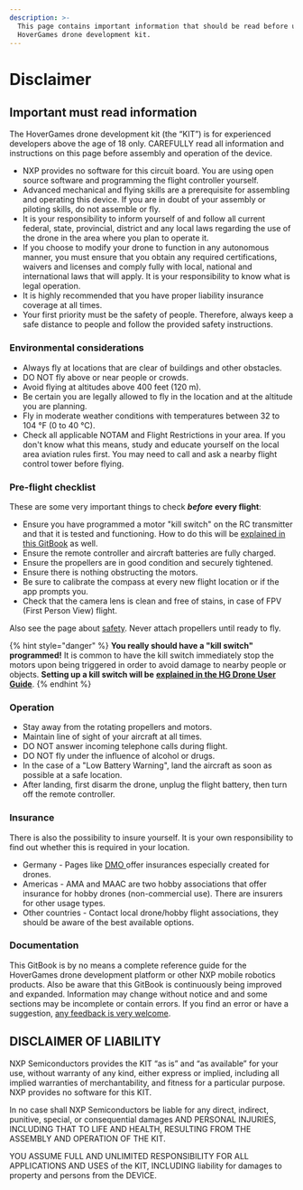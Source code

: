 ```yaml
---
description: >-
  This page contains important information that should be read before using your
  HoverGames drone development kit.
---
```


# Disclaimer

## Important must read information  <a id="important-must-read-information"></a>

The HoverGames drone development kit \(the “KIT”\) is for experienced developers above the age of 18 only. CAREFULLY read all information and instructions on this page before assembly and operation of the device.

* NXP provides no software for this circuit board. You are using open source software and programming the flight controller yourself.
* Advanced mechanical and flying skills are a prerequisite for assembling and operating this device. If you are in doubt of your assembly or piloting skills, do not assemble or fly.
* It is your responsibility to inform yourself of and follow all current federal, state, provincial, district and any local laws regarding the use of the drone in the area where you plan to operate it.
* If you choose to modify your drone to function in any autonomous manner, you must ensure that you obtain any required certifications, waivers and licenses and comply fully with local, national and international laws that will apply. It is your responsibility to know what is legal operation.
* It is highly recommended that you have proper liability insurance coverage at all times.
* Your first priority must be the safety of people. Therefore, always keep a safe distance to people and follow the provided safety instructions.

### Environmental considerations  <a id="environmental-considerations"></a>

* Always fly at locations that are clear of buildings and other obstacles.
* DO NOT fly above or near people or crowds.
* Avoid flying at altitudes above 400 feet \(120 m\).
* Be certain you are legally allowed to fly in the location and at the altitude you are planning.
* Fly in moderate weather conditions with temperatures between 32 to 104 °F \(0 to 40 °C\).
* Check all applicable NOTAM and Flight Restrictions in your area. If you don't know what this means, study and educate yourself on the local area aviation rules first. You may need to call and ask a nearby flight control tower before flying.

### Pre-flight checklist  <a id="pre-flight-checklist"></a>

These are some very important things to check _**before**_ **every flight**:

* Ensure you have programmed a motor "kill switch" on the RC transmitter and that it is tested and functioning. How to do this will be [explained in this GitBook](userguide/qgroundcontrol/radio-and-flight-modes.md#flight-modes) as well. 
* Ensure the remote controller and aircraft batteries are fully charged.
* Ensure the propellers are in good condition and securely tightened.
* Ensure there is nothing obstructing the motors.
* Be sure to calibrate the compass at every new flight location or if the app prompts you.
* Check that the camera lens is clean and free of stains, in case of FPV \(First Person View\) flight.

Also see the page about [safety](safety.md). Never attach propellers until ready to fly.

{% hint style="danger" %}
**You really should have a "kill switch" programmed!** It is common to have the kill switch immediately stop the motors upon being triggered in order to avoid damage to nearby people or objects. **Setting up a kill switch will be** [**explained in the HG Drone User Guide**](userguide/qgroundcontrol/radio-and-flight-modes.md#flight-modes).
{% endhint %}

### Operation  <a id="operation"></a>

* Stay away from the rotating propellers and motors.
* Maintain line of sight of your aircraft at all times.
* DO NOT answer incoming telephone calls during flight.
* DO NOT fly under the influence of alcohol or drugs.
* In the case of a "Low Battery Warning", land the aircraft as soon as possible at a safe location.
* After landing, first disarm the drone, unplug the flight battery, then turn off the remote controller.

### Insurance <a id="insurance"></a>

There is also the possibility to insure yourself. It is your own responsibility to find out whether this is required in your location.

* Germany - Pages like [DMO ](https://www.deutsche-modellsport-organisation.de/en/insurances/application.html)offer insurances especially created for drones.
* Americas - AMA and MAAC are two hobby associations that offer insurance for hobby drones \(non-commercial use\). There are insurers for other usage types.
* Other countries - Contact local drone/hobby flight associations, they should be aware of the best available options.

### Documentation

This GitBook is by no means a complete reference guide for the HoverGames drone development platform or other NXP mobile robotics products. Also be aware that this GitBook is continuously being improved and expanded. Information may change without notice and and some sections may be incomplete or contain errors. If you find an error or have a suggestion, [any feedback is very welcome](contact.md#contact-the-hovergames-team).

## DISCLAIMER OF LIABILITY  <a id="disclaimer-of-liability"></a>

NXP Semiconductors provides the KIT “as is” and “as available” for your use, without warranty of any kind, either express or implied, including all implied warranties of merchantability, and fitness for a particular purpose. NXP provides no software for this KIT.

In no case shall NXP Semiconductors be liable for any direct, indirect, punitive, special, or consequential damages AND PERSONAL INJURIES, INCLUDING THAT TO LIFE AND HEALTH, RESULTING FROM THE ASSEMBLY AND OPERATION OF THE KIT.

YOU ASSUME FULL AND UNLIMITED RESPONSIBILITY FOR ALL APPLICATIONS AND USES of the KIT, INCLUDING liability for damages to property and persons from the DEVICE.

